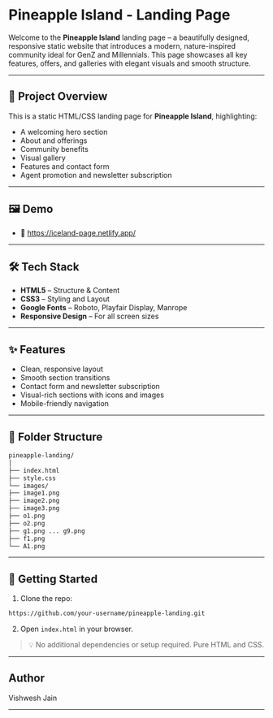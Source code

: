 # Pineapple Island - Landing Page

Welcome to the **Pineapple Island** landing page – a beautifully designed, responsive static website that introduces a modern, nature-inspired community ideal for GenZ and Millennials. This page showcases all key features, offers, and galleries with elegant visuals and smooth structure.

---

## 📌 Project Overview

This is a static HTML/CSS landing page for **Pineapple Island**, highlighting:
- A welcoming hero section
- About and offerings
- Community benefits
- Visual gallery
- Features and contact form
- Agent promotion and newsletter subscription
---
## 🖼️ Demo

- 🔗 https://iceland-page.netlify.app/
---
## 🛠️ Tech Stack

- **HTML5** – Structure & Content
- **CSS3** – Styling and Layout
- **Google Fonts** – Roboto, Playfair Display, Manrope
- **Responsive Design** – For all screen sizes
---
## ✨ Features

- Clean, responsive layout
- Smooth section transitions
- Contact form and newsletter subscription
- Visual-rich sections with icons and images
- Mobile-friendly navigation

---
## 📁 Folder Structure
```bash
pineapple-landing/
│
├── index.html
├── style.css
└── images/
├── image1.png
├── image2.png
├── image3.png
├── o1.png
├── o2.png
├── g1.png ... g9.png
├── f1.png
└── A1.png
```
---

## 🚀 Getting Started

1. Clone the repo:
```bash
https://github.com/your-username/pineapple-landing.git
```
2. Open `index.html` in your browser.

> 💡 No additional dependencies or setup required. Pure HTML and CSS.
---
## Author

Vishwesh Jain

---








